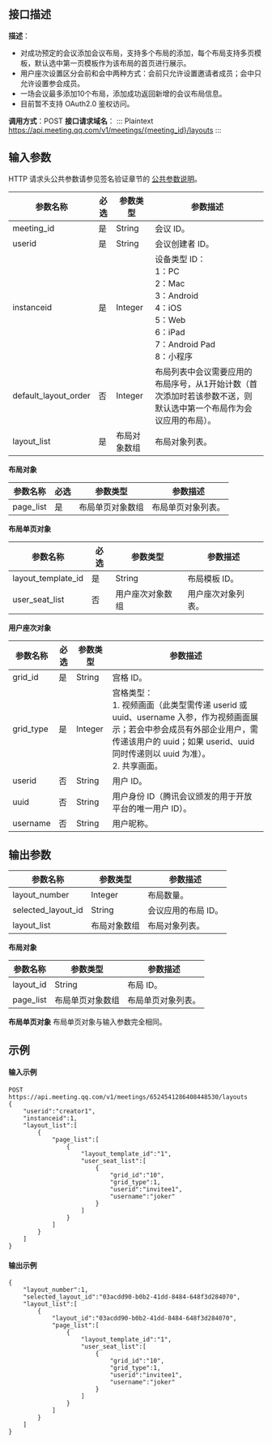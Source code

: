 ## 接口描述

**描述**：
- 对成功预定的会议添加会议布局，支持多个布局的添加，每个布局支持多页模板，默认选中第一页模板作为该布局的首页进行展示。
- 用户座次设置区分会前和会中两种方式：会前只允许设置邀请者成员；会中只允许设置参会成员。
- 一场会议最多添加10个布局，添加成功返回新增的会议布局信息。
- 目前暂不支持 OAuth2.0 鉴权访问。

**调用方式**：POST
**接口请求域名**：
<dx-codeblock>
::: Plaintext
https://api.meeting.qq.com/v1/meetings/{meeting_id}/layouts
:::
</dx-codeblock>

## 输入参数
HTTP 请求头公共参数请参见签名验证章节的 [公共参数说明](https://cloud.tencent.com/document/product/1095/42413#.E5.85.AC.E5.85.B1.E5.8F.82.E6.95.B0)。

| 参数名称             | 必选 | 参数类型     | 参数描述                                                     |
| -------------------- | ---- | ------------ | ------------------------------------------------------------ |
| meeting_id           | 是   | String       | 会议 ID。                                                     |
| userid               | 是   | String       | 会议创建者 ID。                                               |
| instanceid           | 是   | Integer      | 设备类型 ID：<br>1：PC<br>2：Mac<br>3：Android<br>4：iOS<br>5：Web<br>6：iPad<br>7：Android Pad<br>8：小程序 |
| default_layout_order | 否   | Integer      | 布局列表中会议需要应用的布局序号，从1开始计数（首次添加时若该参数不送，则默认选中第一个布局作为会议应用的布局）。 |
| layout_list          | 是   | 布局对象数组 | 布局对象列表。                                               |

**布局对象**

| 参数名称  | 必选 | 参数类型         | 参数描述           |
| --------- | ---- | ---------------- | ------------------ |
| page_list | 是   | 布局单页对象数组 | 布局单页对象列表。 |

**布局单页对象**

| 参数名称           | 必选 | 参数类型         | 参数描述           |
| ------------------ | ---- | ---------------- | ------------------ |
| layout_template_id | 是   | String           | 布局模板 ID。       |
| user_seat_list     | 否   | 用户座次对象数组 | 用户座次对象列表。 |

**用户座次对象**

| 参数名称  | 必选 | 参数类型 | 参数描述                                                     |
| --------- | ---- | -------- | ------------------------------------------------------------ |
| grid_id   | 是   | String   | 宫格 ID。                                                     |
| grid_type | 是   | Integer  | 宫格类型：<br>1. 视频画面（此类型需传递 userid 或 uuid、username 入参，作为视频画面展示；若会中参会成员有外部企业用户，需传递该用户的 uuid；如果 userid、uuid 同时传递则以 uuid 为准）。<br>2. 共享画面。 |
| userid    | 否   | String   | 用户 ID。                                                     |
| uuid    | 否   | String   | 用户身份 ID（腾讯会议颁发的用于开放平台的唯一用户 ID）。                                                   |
| username  | 否   | String   | 用户昵称。                                                   |

## 输出参数

| 参数名称           |  参数类型     | 参数描述           |
| ------------------ | ------------ | ------------------ |
| layout_number      |  Integer      | 布局数量。         |
| selected_layout_id |  String       | 会议应用的布局 ID。 |
| layout_list        |  布局对象数组 | 布局对象列表。     |

**布局对象**

| 参数名称  | 参数类型         | 参数描述           |
| --------- |---------------- | ------------------ |
| layout_id |  String           | 布局 ID。           |
| page_list | 布局单页对象数组 | 布局单页对象列表。 |

**布局单页对象**
布局单页对象与输入参数完全相同。






## 示例

#### 输入示例
```plaintext
POST
https://api.meeting.qq.com/v1/meetings/6524541286408448530/layouts
{
    "userid":"creator1",
    "instanceid":1,
    "layout_list":[
        {
            "page_list":[
                {
                    "layout_template_id":"1",
                    "user_seat_list":[
                        {
                            "grid_id":"10",
                            "grid_type":1,
                            "userid":"invitee1",
                            "username":"joker"
                        }
                    ]
                }
            ]
        }
    ]
}
```




#### 输出示例
```plaintext
{
    "layout_number":1,
    "selected_layout_id":"03acdd90-b0b2-41dd-8484-648f3d284070",
    "layout_list":[
        {
            "layout_id":"03acdd90-b0b2-41dd-8484-648f3d284070",
            "page_list":[
                {
                    "layout_template_id":"1",
                    "user_seat_list":[
                        {
                            "grid_id":"10",
                            "grid_type":1,
                            "userid":"invitee1",
                            "username":"joker"
                        }
                    ]
                }
            ]
        }
    ]
}
```
